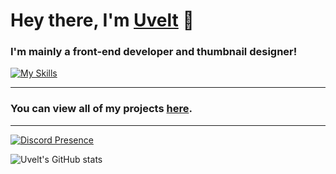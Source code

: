 # Hey there, I'm [Uvelt](https://github.com/Uveltt) 👋

### I'm mainly a front-end developer and thumbnail designer!
[![My Skills](https://skillicons.dev/icons?i=js,html,css,vscode,visualstudio,powershell,ps,pr,mongodb,blender)](https://skillicons.dev)

<hr>

### You can view all of my projects [here](https://github.com/Uveltt?tab=repositories).

<hr>

[![Discord Presence](https://lanyard.cnrad.dev/api/239410666086203394)](https://discord.com/users/239410666086203394)

![Uvelt's GitHub stats](https://github-readme-stats.vercel.app/api?username=uveltt&show_icons=true&theme=dracula)

